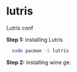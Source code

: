 # lutris
Lutris conf

**Step 1:**
installing Lutris 
```bash
  sudo pacman -S lutris
```

**Step 2:**
installing wine ge.
